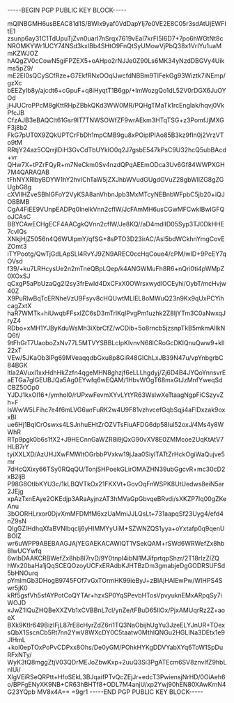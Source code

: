 -----BEGIN PGP PUBLIC KEY BLOCK-----

mQINBGMH6usBEAC81d1S/BWIx9yaf0VdDapYlj7e0VE2E8C05r3sdAtUjEWFItE1
zsunp6ay31C1TdUpuTjZvn0uarI7nSrqx7619vEaI7krFI5I6D7+7po6hWGtNt8c
NROMKYWr1UCY74NSd3kxIBb4SHtO9FnQtSyUMowVjPbQ38x1VrIYu1uaMmKZWJOZ
hAQgZV0cCowN5giFPZEX5+oAHpo2rNJJe0Z90Ls6MK34yNzdDBGVy4Uikms5pZ9/
mE2EI0sQCySCfRze+G7EkfRNxOOqlJwcfdNBBm9TIFekGg93Wiztk7iNEmp/gzXc
bEEZyIb8y/ajcdt6+cGpuF+q8iHyqtT1B6gp/+ImWozgQo1dL52V0rDGX6JuOYOd
jHJUCroPPcM8gKttRHpZBbkQKd3WW0MR/PQHgTMaTk1rcEngIak/hqvj0VkPfcJB
CfzAJB3eBAQClt61Gsr9lT7TNWSOWfZF9wrAEkm3HTqTSG+z3PomfJjMXGF3j8b2
FkG7pUT0X9ZQkUPTCrFbDh1mpCMB9gu8xPOipIPIAo85B3kz9fIn0j2VrzVTo9tM
RRtjY24az5CQrrjIDiH3GvCdTbUYkIO0q2J7gsbE547kPsC9U32hcQ5ubBAcd+vr
QHw7X+tPZrFQyR+m7NeCkm0Sv4nzdQPqAEEmODca3Uv6Gf84WWPXGH7M4QARAQAB
tFhNYXRlbyBDYW1hY2hvIChTaW5jZXJhbWVudGUgdGVuZ28gbWllZG8gZGUgbG8g
cXVlIHZveSBhIGFoY2VyKSA8anVhbnJpb3MxMTcyNEBnbWFpbC5jb20+iQJOBBMB
CgA4FiEE9VUnpEADPq0lnelkVnn2cfIW/JcFAmMH6usCGwMFCwkIBwIGFQoJCAsC
BBYCAwECHgECF4AACgkQVnn2cfIW/Je8KQ//aD4mdlID05Syp3TJ0DkHHE7cvIQs
XNkjHjZ5056n4Q6WUlpmY/qfSG+8sPTO3D23irAC/Asl5bdWCkhnYmgCovEZOmt3
iTYPootg/QwTjGdLApSLl4RvYJ9ZN9AREC0ccHqCoue4/cPM/wID+9PcEY7qOVsd
f39/+ku7LRHcysUe2n2mTneQBpLQep/k4ANGWMuFh8R6+nQri0ti4pWMpZ0XOxSJ
qCxgP5aPbUzaQg2l2sy3frEwId4DxCFxX0OWrsxwydlOCEyhi/OybT/mcHvjw40Z
X9PuRlwBqTcERNheVzU9Fsyv8cHQUwtMLIEL8oMWuQ23n9Kx9qUxPCYihcagZxtX
haR7WMTk+hiUwqbFFsxlZC6sD3mTrlKqIPvgPm1uzhk2Z8IjYTm3C0aNwxqJryZ4
RDbo+xMH1YJByKduWsMh3iXbrCfZ/wCDib+5o8rncb5jzsnpTkB5mkmAIlkNQ6f/
9tFhGrT7UaoboZxNv77L5MTVYSBBLcIpKIvnvN68lCRoGcDKIQnuQww9+kll22xT
VEw/5JKaOb3lPg69MVeaqqdbGxu8p8GiR48GIChLxJB39N47u/vpYnbgrbC84BGK
ltla2AVuxl1xxHdhHkZzfn4qgeMHN8ghzjf6eLLLhgdyj/Zj6D4B4JYQoYnnsvrE
aETGa7gIGEUBJQa5Ag0EYwfq6wEQAM/1HbvWOgT68mxGtJzMnfYweqSdCBZ50Op0
YJDJ1kxOI16+/ymhoI0/rUPxwFevmXYvLYtYR63WsIwXeTtaagNgpFiCSzyvZh+F
IsWwW5LFihc7e4f6mLVG6wrFuRK2w4U9F81vzhvcefGqbSqji4aFlDxzak9oxxBI
ue6Hj1BqICrOswxs4LSJnhuEHtZrOZVTsFiuAFDG6dp58Iul52oxJ/4Ms4y8WWhR
RTp9pgk0b6s1fX2+J9HECnnGaWZR8i9jQxG90vXV8E0ZMMcoe2UqKtAtV7HLB7rY
tyiXXLXD/AzUHJXwFMWltOGrbbPVxkw19jJaa0SiyITATtZrHckOgiWaQujve5mr
7dHcQXixy66TSy0RQqQU/TonjSHPoekGLirOMAZHN39ubGgcvR+mc30cD2xB2ljB
P98G8OtIbKYU3c/1kLBQVTkOx21FKXVt+GovOqFnWSPK8UtUedws8eiN5ar2JEjg
xpAzTxnEAye2OKEdjp3ARaAyjnzAT3hMVaGpGbvqeBRvdi/sXKZP7Iq00gZKeAnu
3bOORHLrxor0DjvXmMFDMfM6xzUaMmiJJLQsLt+731aapqSf23Uyg4/efd4nZ9sN
QIgGZlHdhqXfaBVNIbqclj6yHIMMYyUiM+SZWNZQS1yya+oYxtafp0q9qenUBOlZ
wr6uWPP9ABEBAAGJAjYEGAEKACAWIQT1VSekQAM+rSWd6WRWefZx8hb8lwUCYwfq
6wIbDAAKCRBWefZx8hb8l7rvD/9Y0tnpI4ibNl1MJifprtqpShzr/2T18rIzZlZQ
hWx20baHa1jQqSCEQOzoyUCFxERAdbKJHTBzDm3gmabjeDgGODRSUFSd5bHNOurq
pYmlmGb3DHogB9745FOf7vGxTOrmHK99ieByJ+zBlAjHAIEwPw/WIHPS4Swr5jK0
kRf5gsfVh5sfAYPotCoQYTAr+hzxSP0YqSPevbHTosVpvyuknEMxARpqSy7iWOJD
xJwZ1IQuZHQBeXXZVb1xCVBBnL7cI/ynZe/tFBuD65IlOx/PjxAMUqrRz2Z+aoeX
BXk9KtIr649BizIFjL87rE8cHyrZdZ6ri1TQ3NaObijhUgYu3JzeELYJnUR+TOex
sQbX1SscnCb5Rt7nn2YwV8WXcDY0C5taatw0MthlQNGu2HGLINa3DEtx1e9JlHmL
+koI0epTOxPoPvCDPxx8Ohs/De0yGM/POhkHYKgDDVYabXYq6ToW1SpDuRFxNTy/
WyK3tQ8mggZtjV03QDrMEJoZbwKxp+2uuQ3Si3PgATEcm6SV8znvIfZ9hbLnlUi/
XlgVEiRSeQRPtt+HfoSEkL3BJqaifPTvQcZEjJr+edcT3PwiensjNrHD/0OiAeh6
o/BPFgENyXK9NB+CR63hBHTf8+ODL7M4anjU/xp2Ywj90hEN80XAwKmN4G23YQpb
MV8x4A==
=9gr1
-----END PGP PUBLIC KEY BLOCK-----
